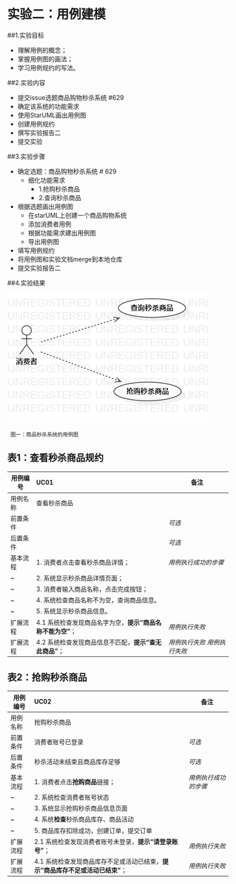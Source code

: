 # 实验二：用例建模


##1.实验目标
 - 理解用例的概念；
 - 掌握用例图的画法；
 - 学习用例规约的写法。
 
##2.实验内容

 - 提交issue选题商品购物秒杀系统 #629
 - 确定该系统的功能需求
 - 使用StarUML画出用例图
 - 创建用例规约
 - 撰写实验报告二
 - 提交实验
 
##3.实验步骤

 - 确定选题：商品购物秒杀系统 # 629
	 - 细化功能需求
	 	- 1.抢购秒杀商品
	 	- 2.查询秒杀商品
 - 根据选题画出用例图
	 - 在starUML上创建一个商品购物系统
	 - 添加消费者用例
	 - 根据功能需求建出用例图
	 - 导出用例图
 - 填写用例规约
 - 将用例图和实验文档merge到本地仓库
 - 提交实验报告二
 
##4.实验结果

![用例模型图](./Lab2_UseCaseDiagram.jpg)  

 	 图一：商品秒杀系统的用例图

## 表1：查看秒杀商品规约  

用例编号  | UC01 | 备注  
-|:-|-  
用例名称  | 查看秒杀商品  |   
前置条件  |    | *可选*   
后置条件  |    | *可选*   
基本流程  | 1. 消费者点击查看秒杀商品详情；  |*用例执行成功的步骤*    
~| 2. 系统显示秒杀商品详情页面；  |   
~| 3. 消费者输入商品名称，点击完成按钮；  |
~| 4. 系统检查商品名称不为空，查询商品信息。  |    
~| 5. 系统显示秒杀商品信息。  | 
扩展流程  | 4.1 系统检查发现商品名字为空，**提示“商品名称不能为空”**；  |*用例执行失败*   
扩展流程  | 4.2 系统检查发现商品信息不匹配，**提示“查无此商品”**；  |*用例执行失败*   *用例执行失败*   


## 表2：抢购秒杀商品

用例编号  | UC02 | 备注  
-|:-|-  
用例名称  | 抢购秒杀商品  |   
前置条件  | 消费者账号已登录    | *可选*   
后置条件  |   秒杀活动未结束且商品库存足够 | *可选*   
基本流程  | 1. 消费者点击**抢购商品**链接；  |*用例执行成功的步骤*    
~| 2. 系统检查消费者账号状态  |   
~| 3. 系统显示抢购秒杀商品信息页面  |   
~| 4. 系统**检查**秒杀商品库存、商品活动  |   
~| 5. 商品库存扣除成功，创建订单，提交订单   |  
扩展流程  | 2.1 系统检查发现消费者账号未登录，**提示“请登录账号”**；  |*用例执行失败*      
扩展流程  | 4.1 系统检查发现商品库存不足或活动已结束，**提示“商品库存不足或活动已结束”**；  |*用例执行失败*      

